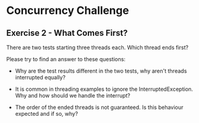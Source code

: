 # Concurrency Challenge

## Exercise 2 - What Comes First?

There are two tests starting three threads each. Which thread ends first? 

Please try to find an answer to these questions: 

 * Why are the test results different in the two tests, why aren't threads interrupted equally?
 
 * It is common in threading examples to ignore the InterruptedException. Why and how should we handle the interrupt?

 * The order of the ended threads is not guaranteed. Is this behaviour expected and if so, why? 
 